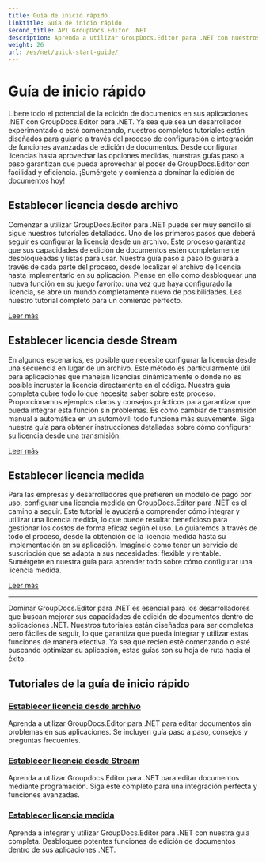 ```yaml
---
title: Guía de inicio rápido
linktitle: Guía de inicio rápido
second_title: API GroupDocs.Editor .NET
description: Aprenda a utilizar GroupDocs.Editor para .NET con nuestros completos tutoriales. Configure licencias, integre funciones y desbloquee potentes capacidades de edición de documentos.
weight: 26
url: /es/net/quick-start-guide/
---
```


# Guía de inicio rápido

Libere todo el potencial de la edición de documentos en sus aplicaciones .NET con GroupDocs.Editor para .NET. Ya sea que sea un desarrollador experimentado o esté comenzando, nuestros completos tutoriales están diseñados para guiarlo a través del proceso de configuración e integración de funciones avanzadas de edición de documentos. Desde configurar licencias hasta aprovechar las opciones medidas, nuestras guías paso a paso garantizan que pueda aprovechar el poder de GroupDocs.Editor con facilidad y eficiencia. ¡Sumérgete y comienza a dominar la edición de documentos hoy!
## Establecer licencia desde archivo

Comenzar a utilizar GroupDocs.Editor para .NET puede ser muy sencillo si sigue nuestros tutoriales detallados. Uno de los primeros pasos que deberá seguir es configurar la licencia desde un archivo. Este proceso garantiza que sus capacidades de edición de documentos estén completamente desbloqueadas y listas para usar. Nuestra guía paso a paso lo guiará a través de cada parte del proceso, desde localizar el archivo de licencia hasta implementarlo en su aplicación. Piense en ello como desbloquear una nueva función en su juego favorito: una vez que haya configurado la licencia, se abre un mundo completamente nuevo de posibilidades. Lea nuestro tutorial completo para un comienzo perfecto.

[Leer más](./set-license-from-file/)

## Establecer licencia desde Stream

En algunos escenarios, es posible que necesite configurar la licencia desde una secuencia en lugar de un archivo. Este método es particularmente útil para aplicaciones que manejan licencias dinámicamente o donde no es posible incrustar la licencia directamente en el código. Nuestra guía completa cubre todo lo que necesita saber sobre este proceso. Proporcionamos ejemplos claros y consejos prácticos para garantizar que pueda integrar esta función sin problemas. Es como cambiar de transmisión manual a automática en un automóvil: todo funciona más suavemente. Siga nuestra guía para obtener instrucciones detalladas sobre cómo configurar su licencia desde una transmisión.

[Leer más](./set-license-from-stream/)

## Establecer licencia medida

Para las empresas y desarrolladores que prefieren un modelo de pago por uso, configurar una licencia medida en GroupDocs.Editor para .NET es el camino a seguir. Este tutorial le ayudará a comprender cómo integrar y utilizar una licencia medida, lo que puede resultar beneficioso para gestionar los costos de forma eficaz según el uso. Lo guiaremos a través de todo el proceso, desde la obtención de la licencia medida hasta su implementación en su aplicación. Imagínelo como tener un servicio de suscripción que se adapta a sus necesidades: flexible y rentable. Sumérgete en nuestra guía para aprender todo sobre cómo configurar una licencia medida.

[Leer más](./set-metered-license/)

---

Dominar GroupDocs.Editor para .NET es esencial para los desarrolladores que buscan mejorar sus capacidades de edición de documentos dentro de aplicaciones .NET. Nuestros tutoriales están diseñados para ser completos pero fáciles de seguir, lo que garantiza que pueda integrar y utilizar estas funciones de manera efectiva. Ya sea que recién esté comenzando o esté buscando optimizar su aplicación, estas guías son su hoja de ruta hacia el éxito.
## Tutoriales de la guía de inicio rápido
### [Establecer licencia desde archivo](./set-license-from-file/)
Aprenda a utilizar GroupDocs.Editor para .NET para editar documentos sin problemas en sus aplicaciones. Se incluyen guía paso a paso, consejos y preguntas frecuentes.
### [Establecer licencia desde Stream](./set-license-from-stream/)
Aprenda a utilizar Groupdocs.Editor para .NET para editar documentos mediante programación. Siga este completo para una integración perfecta y funciones avanzadas.
### [Establecer licencia medida](./set-metered-license/)
Aprenda a integrar y utilizar GroupDocs.Editor para .NET con nuestra guía completa. Desbloquee potentes funciones de edición de documentos dentro de sus aplicaciones .NET.